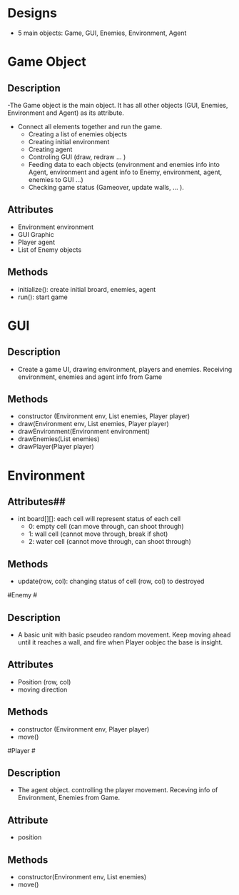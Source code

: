 # Designs #
 - 5 main objects: Game, GUI, Enemies, Environment, Agent

# Game Object #

## Description ##
-The Game object is the main object. It has all other objects (GUI, Enemies, Environment and Agent) as its attribute.
- Connect all elements together and run the game.
  + Creating a list of enemies objects
  + Creating initial environment
  + Creating agent
  + Controling GUI (draw, redraw ... )
  + Feeding data to each objects (environment and enemies info into Agent, environment and agent info to Enemy, environment, agent, enemies to GUI ...)
  + Checking game status (Gameover, update walls, ... ).

## Attributes ##
- Environment environment
- GUI Graphic
- Player agent
- List of Enemy objects

## Methods ##
- initialize(): create initial broard, enemies, agent
- run(): start game

# GUI #

## Description ##
- Create a game UI, drawing environment, players and enemies. Receiving environment, enemies and agent info from Game

## Methods ##
- constructor (Environment env, List<Enemy> enemies, Player player)
- draw(Environment env, List<Enemy> enemies, Player player)
- drawEnvironment(Environment environment)
- drawEnemies(List<Enemy> enemies)
- drawPlayer(Player player)

# Environment #

## Attributes##
- int board[][]: each cell will represent status of each cell
  + 0: empty cell (can move through, can shoot through)
  + 1: wall cell (cannot move through, break if shot)
  + 2: water cell (cannot move through, can shoot through)

## Methods ##
- update(row, col): changing status of cell (row, col) to destroyed

#Enemy #

## Description ##
- A basic unit with basic pseudeo random movement. Keep moving ahead until it reaches a wall, and fire when Player oobjec the base is insight. 

## Attributes ##
- Position (row, col)
- moving direction

## Methods ##
- constructor (Environment env, Player player)
- move()

#Player #

## Description ##
- The agent object. controlling the player movement. Receving info of Environment, Enemies from Game.

## Attribute ##
- position

## Methods ##
- constructor(Environment env, List<Enemy> enemies)
- move()
